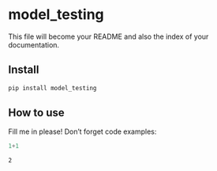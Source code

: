 model_testing
================

<!-- WARNING: THIS FILE WAS AUTOGENERATED! DO NOT EDIT! -->

This file will become your README and also the index of your
documentation.

## Install

``` sh
pip install model_testing
```

## How to use

Fill me in please! Don’t forget code examples:

``` python
1+1
```

    2
